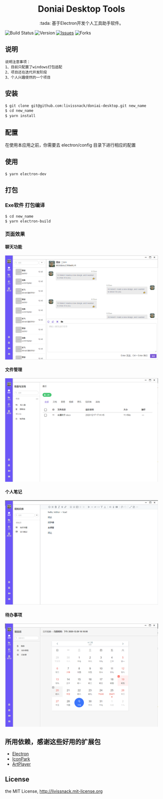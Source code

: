 <h1 align="center">Doniai Desktop Tools</h1>

<p align="center">:tada: 基于Electron开发个人工具助手软件。</p>

![Build Status](https://img.shields.io/travis/livissnack/doniai-desktop)
![Version](https://img.shields.io/github/package-json/v/livissnack/doniai-desktop)
[![Issues](https://img.shields.io/github/issues/livissnack/doniai-desktop.svg)](https://github.com/livissnack/doniai-desktop/issues)
![Forks](https://img.shields.io/github/forks/livissnack/doniai-desktop.svg)

## 说明

```
说明注意事项：
1、目前只配置了windows打包适配
2、项目还在迭代开发阶段
3、个人兴趣使然的一个项目
```

## 安装

```sh
$ git clone git@github.com:livissnack/doniai-desktop.git new_name
$ cd new_name
$ yarn install
```

## 配置

在使用本应用之前，你需要去 electron/config 目录下进行相应的配置

## 使用

```node
$ yarn electron-dev
```

## 打包

### Exe软件 打包编译

```node
$ cd new_name
$ yarn electron-build
```

### 页面效果

#### 聊天功能
![effect](/example/images/1.png)

#### 文件管理
![effect](/example/images/2.png)

#### 个人笔记
![effect](/example/images/3.png)

#### 待办事项
![effect](/example/images/4.png)

## 所用依赖，感谢这些好用的扩展包

- [Electron](https://www.electronjs.org/)
- [IconPark](http://iconpark.bytedance.com/)
- [ArtPlayer](https://artplayer.org/)

## License

the MIT License, http://livissnack.mit-license.org
